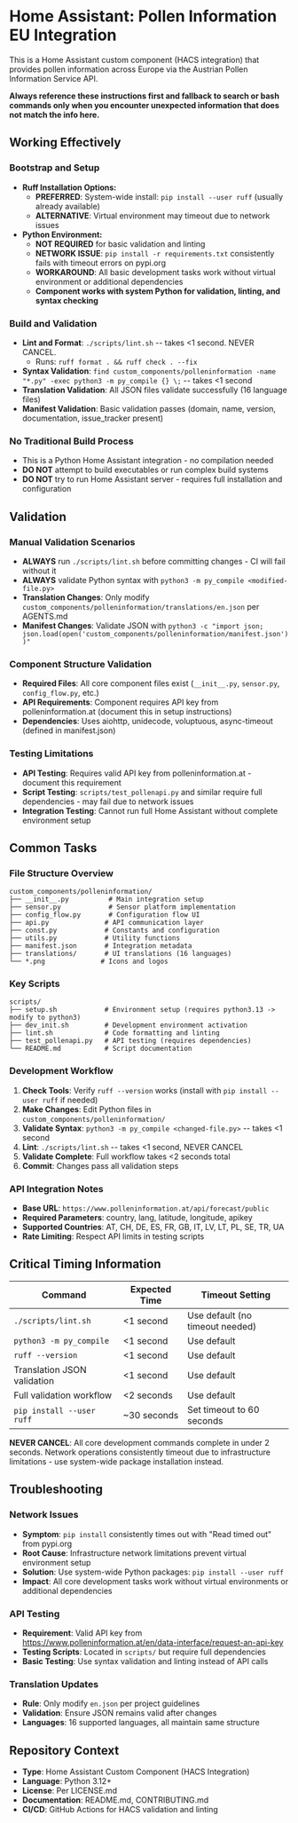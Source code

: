 # Home Assistant: Pollen Information EU Integration

This is a Home Assistant custom component (HACS integration) that provides pollen information across Europe via the Austrian Pollen Information Service API.

**Always reference these instructions first and fallback to search or bash commands only when you encounter unexpected information that does not match the info here.**

## Working Effectively

### Bootstrap and Setup
- **Ruff Installation Options:**
  - **PREFERRED**: System-wide install: `pip install --user ruff` (usually already available)
  - **ALTERNATIVE**: Virtual environment may timeout due to network issues
- **Python Environment:**
  - **NOT REQUIRED** for basic validation and linting
  - **NETWORK ISSUE**: `pip install -r requirements.txt` consistently fails with timeout errors on pypi.org
  - **WORKAROUND**: All basic development tasks work without virtual environment or additional dependencies
  - **Component works with system Python for validation, linting, and syntax checking**

### Build and Validation
- **Lint and Format**: `./scripts/lint.sh` -- takes <1 second. NEVER CANCEL.
  - Runs: `ruff format . && ruff check . --fix`
- **Syntax Validation**: `find custom_components/polleninformation -name "*.py" -exec python3 -m py_compile {} \;` -- takes <1 second
- **Translation Validation**: All JSON files validate successfully (16 language files)
- **Manifest Validation**: Basic validation passes (domain, name, version, documentation, issue_tracker present)

### No Traditional Build Process
- This is a Python Home Assistant integration - no compilation needed
- **DO NOT** attempt to build executables or run complex build systems
- **DO NOT** try to run Home Assistant server - requires full installation and configuration

## Validation

### Manual Validation Scenarios
- **ALWAYS** run `./scripts/lint.sh` before committing changes - CI will fail without it
- **ALWAYS** validate Python syntax with `python3 -m py_compile <modified-file.py>`
- **Translation Changes**: Only modify `custom_components/polleninformation/translations/en.json` per AGENTS.md
- **Manifest Changes**: Validate JSON with `python3 -c "import json; json.load(open('custom_components/polleninformation/manifest.json'))"`

### Component Structure Validation
- **Required Files**: All core component files exist (`__init__.py`, `sensor.py`, `config_flow.py`, etc.)
- **API Requirements**: Component requires API key from polleninformation.at (document this in setup instructions)
- **Dependencies**: Uses aiohttp, unidecode, voluptuous, async-timeout (defined in manifest.json)

### Testing Limitations
- **API Testing**: Requires valid API key from polleninformation.at - document this requirement
- **Script Testing**: `scripts/test_pollenapi.py` and similar require full dependencies - may fail due to network issues
- **Integration Testing**: Cannot run full Home Assistant without complete environment setup

## Common Tasks

### File Structure Overview
```
custom_components/polleninformation/
├── __init__.py          # Main integration setup
├── sensor.py            # Sensor platform implementation  
├── config_flow.py       # Configuration flow UI
├── api.py              # API communication layer
├── const.py            # Constants and configuration
├── utils.py            # Utility functions
├── manifest.json       # Integration metadata
├── translations/       # UI translations (16 languages)
└── *.png              # Icons and logos
```

### Key Scripts
```
scripts/
├── setup.sh            # Environment setup (requires python3.13 -> modify to python3)
├── dev_init.sh         # Development environment activation  
├── lint.sh             # Code formatting and linting
├── test_pollenapi.py   # API testing (requires dependencies)
└── README.md           # Script documentation
```

### Development Workflow
1. **Check Tools**: Verify `ruff --version` works (install with `pip install --user ruff` if needed)
2. **Make Changes**: Edit Python files in `custom_components/polleninformation/`
3. **Validate Syntax**: `python3 -m py_compile <changed-file.py>` -- takes <1 second
4. **Lint**: `./scripts/lint.sh` -- takes <1 second, NEVER CANCEL
5. **Validate Complete**: Full workflow takes <2 seconds total
6. **Commit**: Changes pass all validation steps

### API Integration Notes
- **Base URL**: `https://www.polleninformation.at/api/forecast/public`
- **Required Parameters**: country, lang, latitude, longitude, apikey
- **Supported Countries**: AT, CH, DE, ES, FR, GB, IT, LV, LT, PL, SE, TR, UA
- **Rate Limiting**: Respect API limits in testing scripts

## Critical Timing Information

| Command | Expected Time | Timeout Setting |
|---------|---------------|-----------------|
| `./scripts/lint.sh` | <1 second | Use default (no timeout needed) |
| `python3 -m py_compile` | <1 second | Use default |
| `ruff --version` | <1 second | Use default |
| Translation JSON validation | <1 second | Use default |
| Full validation workflow | <2 seconds | Use default |
| `pip install --user ruff` | ~30 seconds | Set timeout to 60 seconds |

**NEVER CANCEL**: All core development commands complete in under 2 seconds. Network operations consistently timeout due to infrastructure limitations - use system-wide package installation instead.

## Troubleshooting

### Network Issues
- **Symptom**: `pip install` consistently times out with "Read timed out" from pypi.org
- **Root Cause**: Infrastructure network limitations prevent virtual environment setup
- **Solution**: Use system-wide Python packages: `pip install --user ruff`
- **Impact**: All core development tasks work without virtual environments or additional dependencies

### API Testing
- **Requirement**: Valid API key from https://www.polleninformation.at/en/data-interface/request-an-api-key
- **Testing Scripts**: Located in `scripts/` but require full dependencies
- **Basic Testing**: Use syntax validation and linting instead of API calls

### Translation Updates
- **Rule**: Only modify `en.json` per project guidelines
- **Validation**: Ensure JSON remains valid after changes
- **Languages**: 16 supported languages, all maintain same structure

## Repository Context
- **Type**: Home Assistant Custom Component (HACS Integration)
- **Language**: Python 3.12+
- **License**: Per LICENSE.md
- **Documentation**: README.md, CONTRIBUTING.md
- **CI/CD**: GitHub Actions for HACS validation and linting